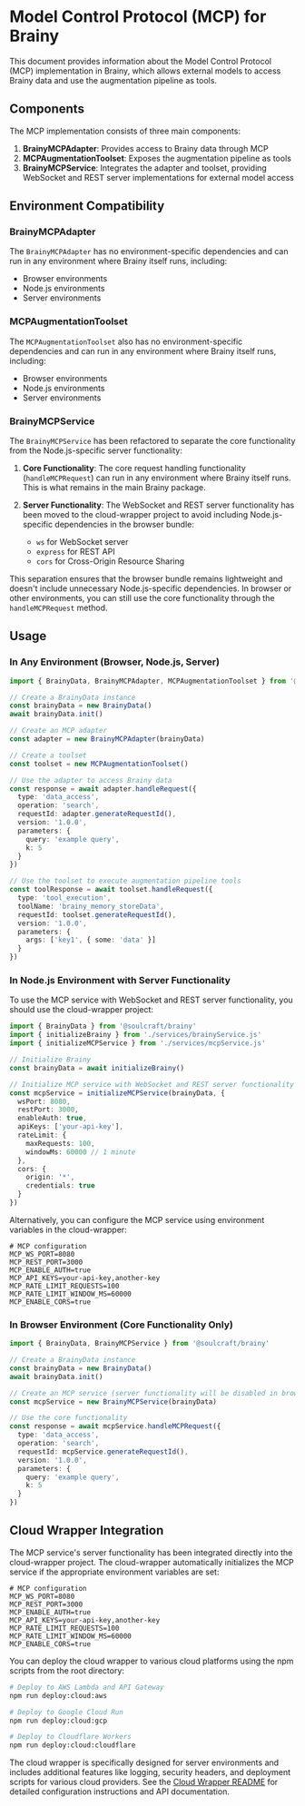# Model Control Protocol (MCP) for Brainy

This document provides information about the Model Control Protocol (MCP) implementation in Brainy, which allows external models to access Brainy data and use the augmentation pipeline as tools.

## Components

The MCP implementation consists of three main components:

1. **BrainyMCPAdapter**: Provides access to Brainy data through MCP
2. **MCPAugmentationToolset**: Exposes the augmentation pipeline as tools
3. **BrainyMCPService**: Integrates the adapter and toolset, providing WebSocket and REST server implementations for external model access

## Environment Compatibility

### BrainyMCPAdapter

The `BrainyMCPAdapter` has no environment-specific dependencies and can run in any environment where Brainy itself runs, including:

- Browser environments
- Node.js environments
- Server environments

### MCPAugmentationToolset

The `MCPAugmentationToolset` also has no environment-specific dependencies and can run in any environment where Brainy itself runs, including:

- Browser environments
- Node.js environments
- Server environments

### BrainyMCPService

The `BrainyMCPService` has been refactored to separate the core functionality from the Node.js-specific server functionality:

1. **Core Functionality**: The core request handling functionality (`handleMCPRequest`) can run in any environment where Brainy itself runs. This is what remains in the main Brainy package.

2. **Server Functionality**: The WebSocket and REST server functionality has been moved to the cloud-wrapper project to avoid including Node.js-specific dependencies in the browser bundle:
   - `ws` for WebSocket server
   - `express` for REST API
   - `cors` for Cross-Origin Resource Sharing

This separation ensures that the browser bundle remains lightweight and doesn't include unnecessary Node.js-specific dependencies. In browser or other environments, you can still use the core functionality through the `handleMCPRequest` method.

## Usage

### In Any Environment (Browser, Node.js, Server)

```typescript
import { BrainyData, BrainyMCPAdapter, MCPAugmentationToolset } from '@soulcraft/brainy'

// Create a BrainyData instance
const brainyData = new BrainyData()
await brainyData.init()

// Create an MCP adapter
const adapter = new BrainyMCPAdapter(brainyData)

// Create a toolset
const toolset = new MCPAugmentationToolset()

// Use the adapter to access Brainy data
const response = await adapter.handleRequest({
  type: 'data_access',
  operation: 'search',
  requestId: adapter.generateRequestId(),
  version: '1.0.0',
  parameters: {
    query: 'example query',
    k: 5
  }
})

// Use the toolset to execute augmentation pipeline tools
const toolResponse = await toolset.handleRequest({
  type: 'tool_execution',
  toolName: 'brainy_memory_storeData',
  requestId: toolset.generateRequestId(),
  version: '1.0.0',
  parameters: {
    args: ['key1', { some: 'data' }]
  }
})
```

### In Node.js Environment with Server Functionality

To use the MCP service with WebSocket and REST server functionality, you should use the cloud-wrapper project:

```typescript
import { BrainyData } from '@soulcraft/brainy'
import { initializeBrainy } from './services/brainyService.js'
import { initializeMCPService } from './services/mcpService.js'

// Initialize Brainy
const brainyData = await initializeBrainy()

// Initialize MCP service with WebSocket and REST server functionality
const mcpService = initializeMCPService(brainyData, {
  wsPort: 8080,
  restPort: 3000,
  enableAuth: true,
  apiKeys: ['your-api-key'],
  rateLimit: {
    maxRequests: 100,
    windowMs: 60000 // 1 minute
  },
  cors: {
    origin: '*',
    credentials: true
  }
})
```

Alternatively, you can configure the MCP service using environment variables in the cloud-wrapper:

```
# MCP configuration
MCP_WS_PORT=8080
MCP_REST_PORT=3000
MCP_ENABLE_AUTH=true
MCP_API_KEYS=your-api-key,another-key
MCP_RATE_LIMIT_REQUESTS=100
MCP_RATE_LIMIT_WINDOW_MS=60000
MCP_ENABLE_CORS=true
```

### In Browser Environment (Core Functionality Only)

```typescript
import { BrainyData, BrainyMCPService } from '@soulcraft/brainy'

// Create a BrainyData instance
const brainyData = new BrainyData()
await brainyData.init()

// Create an MCP service (server functionality will be disabled in browser)
const mcpService = new BrainyMCPService(brainyData)

// Use the core functionality
const response = await mcpService.handleMCPRequest({
  type: 'data_access',
  operation: 'search',
  requestId: mcpService.generateRequestId(),
  version: '1.0.0',
  parameters: {
    query: 'example query',
    k: 5
  }
})
```

## Cloud Wrapper Integration

The MCP service's server functionality has been integrated directly into the cloud-wrapper project. The cloud-wrapper automatically initializes the MCP service if the appropriate environment variables are set:

```
# MCP configuration
MCP_WS_PORT=8080
MCP_REST_PORT=3000
MCP_ENABLE_AUTH=true
MCP_API_KEYS=your-api-key,another-key
MCP_RATE_LIMIT_REQUESTS=100
MCP_RATE_LIMIT_WINDOW_MS=60000
MCP_ENABLE_CORS=true
```

You can deploy the cloud wrapper to various cloud platforms using the npm scripts from the root directory:

```bash
# Deploy to AWS Lambda and API Gateway
npm run deploy:cloud:aws

# Deploy to Google Cloud Run
npm run deploy:cloud:gcp

# Deploy to Cloudflare Workers
npm run deploy:cloud:cloudflare
```

The cloud wrapper is specifically designed for server environments and includes additional features like logging, security headers, and deployment scripts for various cloud providers. See the [Cloud Wrapper README](../../cloud-wrapper/README.md) for detailed configuration instructions and API documentation.
